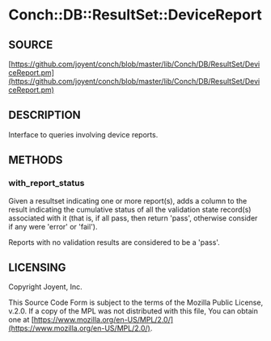 # Conch::DB::ResultSet::DeviceReport

## SOURCE

[https://github.com/joyent/conch/blob/master/lib/Conch/DB/ResultSet/DeviceReport.pm](https://github.com/joyent/conch/blob/master/lib/Conch/DB/ResultSet/DeviceReport.pm)

## DESCRIPTION

Interface to queries involving device reports.

## METHODS

### with\_report\_status

Given a resultset indicating one or more report(s), adds a column to the result indicating
the cumulative status of all the validation state record(s) associated with it (that is, if all
pass, then return 'pass', otherwise consider if any were 'error' or 'fail').

Reports with no validation results are considered to be a 'pass'.

## LICENSING

Copyright Joyent, Inc.

This Source Code Form is subject to the terms of the Mozilla Public License,
v.2.0. If a copy of the MPL was not distributed with this file, You can obtain
one at [https://www.mozilla.org/en-US/MPL/2.0/](https://www.mozilla.org/en-US/MPL/2.0/).
